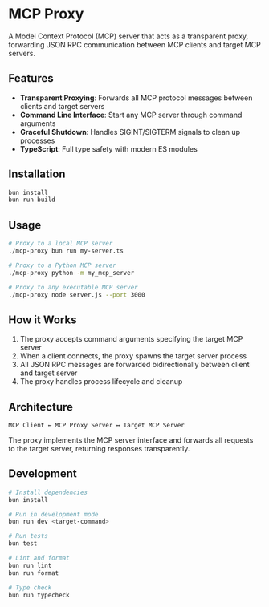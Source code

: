 # MCP Proxy

A Model Context Protocol (MCP) server that acts as a transparent proxy, forwarding JSON RPC communication between MCP clients and target MCP servers.

## Features

- **Transparent Proxying**: Forwards all MCP protocol messages between clients and target servers
- **Command Line Interface**: Start any MCP server through command arguments
- **Graceful Shutdown**: Handles SIGINT/SIGTERM signals to clean up processes
- **TypeScript**: Full type safety with modern ES modules

## Installation

```bash
bun install
bun run build
```

## Usage

```bash
# Proxy to a local MCP server
./mcp-proxy bun run my-server.ts

# Proxy to a Python MCP server
./mcp-proxy python -m my_mcp_server

# Proxy to any executable MCP server
./mcp-proxy node server.js --port 3000
```

## How it Works

1. The proxy accepts command arguments specifying the target MCP server
2. When a client connects, the proxy spawns the target server process
3. All JSON RPC messages are forwarded bidirectionally between client and target server
4. The proxy handles process lifecycle and cleanup

## Architecture

```
MCP Client ↔ MCP Proxy Server ↔ Target MCP Server
```

The proxy implements the MCP server interface and forwards all requests to the target server, returning responses transparently.

## Development

```bash
# Install dependencies
bun install

# Run in development mode
bun run dev <target-command>

# Run tests
bun test

# Lint and format
bun run lint
bun run format

# Type check
bun run typecheck
```